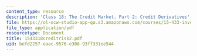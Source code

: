 ```yaml
---
content_type: resource
description: 'Class 18: The Credit Market. Part 2: Credit Derivatives'
file: https://ol-ocw-studio-app-qa.s3.amazonaws.com/courses/15-433-investments-spring-2003/befd2257eaac9576e30893ff331ee544_1543318creditrisk2.pdf
file_type: application/pdf
resourcetype: Document
title: 1543318creditrisk2.pdf
uid: befd2257-eaac-9576-e308-93ff331ee544
---
```

